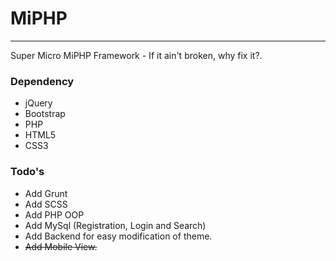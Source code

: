 # MiPHP
---
Super Micro MiPHP Framework - If it ain't broken, why fix it?.

### Dependency
- jQuery
- Bootstrap
- PHP
- HTML5
- CSS3

### Todo's
  * Add Grunt
  * Add SCSS
  * Add PHP OOP
  * Add MySql (Registration, Login and Search)
  * Add Backend for easy modification of theme.
  * ~~Add Mobile View.~~

